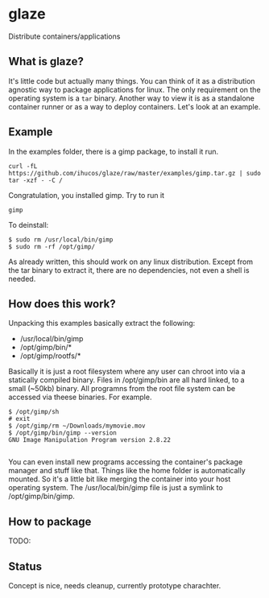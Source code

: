 # glaze

Distribute containers/applications

## What is glaze?
It's little code but actually many things. You can think of it as a
distribution agnostic way to package applications for linux. The only
requirement on the operating system is a `tar` binary. Another way to view it
is as a standalone container runner or as a way to deploy containers. Let's
look at an example.

## Example
In the examples folder, there is a gimp package, to install it run.
```
curl -fL https://github.com/ihucos/glaze/raw/master/examples/gimp.tar.gz | sudo tar -xzf - -C /
```
Congratulation, you installed gimp. Try to run it
```
gimp
```

To deinstall:
```
$ sudo rm /usr/local/bin/gimp
$ sudo rm -rf /opt/gimp/
```

As already written, this should work on any linux distribution. Except from the
tar binary to extract it, there are no dependencies, not even a shell is
needed.

## How does this work?
Unpacking this examples basically extract the following:
- /usr/local/bin/gimp
- /opt/gimp/bin/*
- /opt/gimp/rootfs/*

Basically it is just a root filesystem where any user can chroot into via a
statically compiled binary. Files in /opt/gimp/bin are all hard linked, to a
small (~50kb) binary. All programns from the root file system can be accessed
via theese binaries. For example.
```
$ /opt/gimp/sh
# exit
$ /opt/gimp/rm ~/Downloads/mymovie.mov
$ /opt/gimp/bin/gimp --version
GNU Image Manipulation Program version 2.8.22


```
You can even install new programs accessing the container's package manager and
stuff like that. Things like the home folder is automatically mounted. So it's
a little bit like merging the container into your host operating system. The
/usr/local/bin/gimp file is just a symlink to /opt/gimp/bin/gimp.

## How to package
TODO:

## Status
Concept is nice, needs cleanup, currently prototype charachter.
